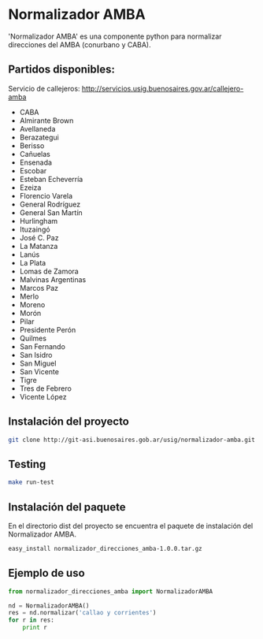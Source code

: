 # Normalizador AMBA
'Normalizador AMBA' es una componente python para normalizar direcciones del AMBA (conurbano y CABA).

## Partidos disponibles:
Servicio de callejeros: http://servicios.usig.buenosaires.gov.ar/callejero-amba
* CABA
* Almirante Brown
* Avellaneda
* Berazategui
* Berisso
* Cañuelas
* Ensenada
* Escobar
* Esteban Echeverría
* Ezeiza
* Florencio Varela
* General Rodríguez
* General San Martín
* Hurlingham
* Ituzaingó
* José C. Paz
* La Matanza
* Lanús
* La Plata
* Lomas de Zamora
* Malvinas Argentinas
* Marcos Paz
* Merlo
* Moreno
* Morón
* Pilar
* Presidente Perón
* Quilmes
* San Fernando
* San Isidro
* San Miguel
* San Vicente
* Tigre
* Tres de Febrero
* Vicente López

## Instalación del proyecto
```sh
git clone http://git-asi.buenosaires.gob.ar/usig/normalizador-amba.git
```

## Testing
```sh
make run-test
```

## Instalación del paquete
En el directorio dist del proyecto se encuentra el paquete de instalación del Normalizador AMBA.
```sh
easy_install normalizador_direcciones_amba-1.0.0.tar.gz
```

## Ejemplo de uso
```python
from normalizador_direcciones_amba import NormalizadorAMBA

nd = NormalizadorAMBA()
res = nd.normalizar('callao y corrientes')
for r in res:
    print r
```
